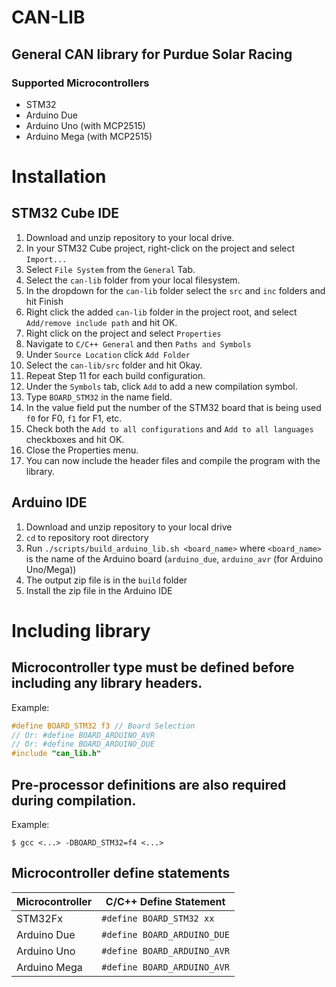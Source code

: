 # CAN-LIB
## General CAN library for Purdue Solar Racing
### Supported Microcontrollers
 - STM32
 - Arduino Due
 - Arduino Uno (with MCP2515)
 - Arduino Mega (with MCP2515)

# Installation

## STM32 Cube IDE

 1. Download and unzip repository to your local drive.
 2. In your STM32 Cube project, right-click on the project and select `Import...`
 3. Select `File System` from the `General` Tab.
 4. Select the `can-lib` folder from your local filesystem.
 5. In the dropdown for the `can-lib` folder select the `src` and `inc` folders and hit Finish
 7. Right click the added `can-lib` folder in the project root, and select `Add/remove include path` and hit OK.
 8. Right click on the project and select `Properties`
 9. Navigate to `C/C++ General` and then `Paths and Symbols`
 10. Under `Source Location` click `Add Folder`
 11. Select the `can-lib/src` folder and hit Okay.
 12. Repeat Step 11 for each build configuration.
 13. Under the `Symbols` tab, click `Add` to add a new compilation symbol.
 14. Type `BOARD_STM32` in the name field.
 15. In the value field put the number of the STM32 board that is being used `f0` for F0, `f1` for F1, etc.
 16. Check both the `Add to all configurations` and `Add to all languages` checkboxes and hit OK.
 17. Close the Properties menu.
 18. You can now include the header files and compile the program with the library.

## Arduino IDE
 1. Download and unzip repository to your local drive
 2. `cd` to repository root directory
 3. Run `./scripts/build_arduino_lib.sh <board_name>` where `<board_name>` is the name of the Arduino board (`arduino_due`, `arduino_avr` (for Arduino Uno/Mega))
 4. The output zip file is in the `build` folder
 5. Install the zip file in the Arduino IDE

# Including library
## Microcontroller type must be defined before including any library headers.

Example:
```c
#define BOARD_STM32 f3 // Board Selection
// Or: #define BOARD_ARDUINO_AVR
// Or: #define BOARD_ARDUINO_DUE
#include "can_lib.h"
```

## Pre-processor definitions are also required during compilation.

Example:
```
$ gcc <...> -DBOARD_STM32=f4 <...>
```

## Microcontroller define statements
| Microcontroller	| C/C++ Define Statement 		|
| ----------------- | ----------------------------- |
| STM32Fx			| `#define BOARD_STM32 xx`		|
| Arduino Due		| `#define BOARD_ARDUINO_DUE`	|
| Arduino Uno		| `#define BOARD_ARDUINO_AVR`	|
| Arduino Mega		| `#define BOARD_ARDUINO_AVR`	|
